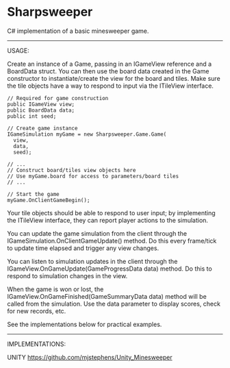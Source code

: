 # Sharpsweeper
C# implementation of a basic minesweeper game.

---

USAGE:

Create an instance of a Game, passing in an IGameView reference and a BoardData struct. You can then use the board data created in the Game constructor to instantiate/create the view for the board and tiles. Make sure the tile objects have a way to respond to input via the ITileView interface.

```
// Required for game construction
public IGameView view;
public BoardData data;
public int seed;

// Create game instance
IGameSimulation myGame = new Sharpsweeper.Game.Game(
  view,
  data,
  seed);
  
// ...
// Construct board/tiles view objects here
// Use myGame.board for access to parameters/board tiles
// ...

// Start the game
myGame.OnClientGameBegin();
```

Your tile objects should be able to respond to user input; by implementing the ITileView interface, they can report player actions to the simulation.

You can update the game simulation from the client through the IGameSimulation.OnClientGameUpdate() method. Do this every frame/tick to update time elapsed and trigger any view changes.

You can listen to simulation updates in the client through the IGameView.OnGameUpdate(GameProgressData data) method. Do this to respond to simulation changes in the view.

When the game is won or lost, the IGameView.OnGameFinished(GameSummaryData data) method will be called from the simulation. Use the data parameter to display scores, check for new records, etc.

See the implementations below for practical examples.

---

IMPLEMENTATIONS:

UNITY
https://github.com/mjstephens/Unity_Minesweeper
